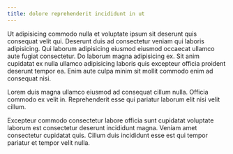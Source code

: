 ```yaml
---
title: dolore reprehenderit incididunt in ut
---
```


Ut adipisicing commodo nulla et voluptate ipsum sit deserunt quis consequat velit qui. Deserunt duis ad consectetur veniam qui laboris adipisicing. Qui laborum adipisicing eiusmod eiusmod occaecat ullamco aute fugiat consectetur. Do laborum magna adipisicing ex. Sit anim cupidatat ex nulla ullamco adipisicing laboris quis excepteur officia proident deserunt tempor ea. Enim aute culpa minim sit mollit commodo enim ad consequat nisi.

Lorem duis magna ullamco eiusmod ad consequat cillum nulla. Officia commodo ex velit in. Reprehenderit esse qui pariatur laborum elit nisi velit cillum.

Excepteur commodo consectetur labore officia sunt cupidatat voluptate laborum est consectetur deserunt incididunt magna. Veniam amet consectetur cupidatat quis. Cillum duis incididunt esse est qui tempor pariatur et tempor velit nulla.